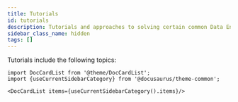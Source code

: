 ```yaml
---
title: Tutorials
id: tutorials
description: Tutorials and approaches to solving certain common Data Engineering problems within Prophecy
sidebar_class_name: hidden
tags: []
---
```


Tutorials include the following topics:

```mdx-code-block
import DocCardList from '@theme/DocCardList';
import {useCurrentSidebarCategory} from '@docusaurus/theme-common';

<DocCardList items={useCurrentSidebarCategory().items}/>
```
